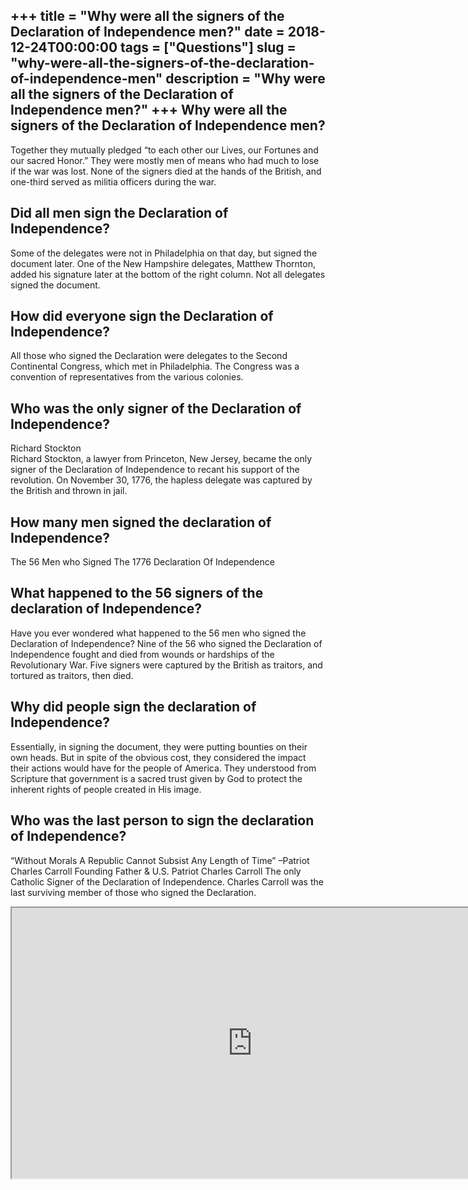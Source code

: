+++
title = "Why were all the signers of the Declaration of Independence men?"
date = 2018-12-24T00:00:00
tags = ["Questions"]
slug = "why-were-all-the-signers-of-the-declaration-of-independence-men"
description = "Why were all the signers of the Declaration of Independence men?"
+++
Why were all the signers of the Declaration of Independence men?
----------------------------------------------------------------

Together they mutually pledged “to each other our Lives, our Fortunes and our sacred Honor.” They were mostly men of means who had much to lose if the war was lost. None of the signers died at the hands of the British, and one-third served as militia officers during the war.

Did all men sign the Declaration of Independence?
-------------------------------------------------

Some of the delegates were not in Philadelphia on that day, but signed the document later. One of the New Hampshire delegates, Matthew Thornton, added his signature later at the bottom of the right column. Not all delegates signed the document.

How did everyone sign the Declaration of Independence?
------------------------------------------------------

All those who signed the Declaration were delegates to the Second Continental Congress, which met in Philadelphia. The Congress was a convention of representatives from the various colonies.

Who was the only signer of the Declaration of Independence?
-----------------------------------------------------------

Richard Stockton  
Richard Stockton, a lawyer from Princeton, New Jersey, became the only signer of the Declaration of Independence to recant his support of the revolution. On November 30, 1776, the hapless delegate was captured by the British and thrown in jail.

How many men signed the declaration of Independence?
----------------------------------------------------

The 56 Men who Signed The 1776 Declaration Of Independence

What happened to the 56 signers of the declaration of Independence?
-------------------------------------------------------------------

Have you ever wondered what happened to the 56 men who signed the Declaration of Independence? Nine of the 56 who signed the Declaration of Independence fought and died from wounds or hardships of the Revolutionary War. Five signers were captured by the British as traitors, and tortured as traitors, then died.

Why did people sign the declaration of Independence?
----------------------------------------------------

Essentially, in signing the document, they were putting bounties on their own heads. But in spite of the obvious cost, they considered the impact their actions would have for the people of America. They understood from Scripture that government is a sacred trust given by God to protect the inherent rights of people created in His image.

Who was the last person to sign the declaration of Independence?
----------------------------------------------------------------

“Without Morals A Republic Cannot Subsist Any Length of Time” –Patriot Charles Carroll Founding Father &amp; U.S. Patriot Charles Carroll The only Catholic Signer of the Declaration of Independence. Charles Carroll was the last surviving member of those who signed the Declaration.

<iframe allow="accelerometer; autoplay; clipboard-write; encrypted-media; gyroscope; picture-in-picture" allowfullscreen="" class="__youtube_prefs__  epyt-is-override  no-lazyload" data-no-lazy="1" data-origheight="433" data-origwidth="770" data-skipgform_ajax_framebjll="" height="433" id="_ytid_30920" loading="lazy" src="https://www.youtube.com/embed/_KYKHTyENEw?enablejsapi=1&autoplay=0&cc_load_policy=0&cc_lang_pref=&iv_load_policy=1&loop=0&modestbranding=0&rel=1&fs=1&playsinline=0&autohide=2&theme=dark&color=red&controls=1&" title="YouTube player" width="770"></iframe>